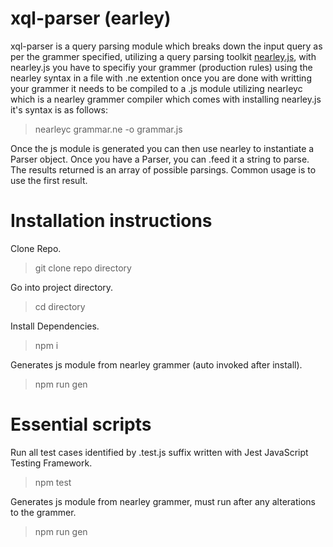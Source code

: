# xql-parser (earley)

xql-parser is a query parsing module which breaks down the input query 
as per the grammer specified, utilizing a query parsing toolkit 
[nearley.js](https://nearley.js.org/), with nearley.js you have to specifiy your grammer (production rules) using the nearley syntax in a file with .ne extention once you are done with writting your grammer it needs to be compiled to a .js module utilizing nearleyc which is a nearley grammer compiler which comes with installing nearley.js it's syntax is as follows:
> nearleyc grammar.ne -o grammar.js

Once the js module is generated you can then use nearley to instantiate a Parser object. 
Once you have a Parser, you can .feed it a string to parse. 
The results returned is an array of possible parsings. 
Common usage is to use the first result.

# Installation instructions

Clone Repo.
> git clone repo directory

Go into project directory.
> cd directory

Install Dependencies.
> npm i

Generates js module from nearley grammer (auto invoked after install).
> npm run gen

# Essential scripts

Run all test cases identified by .test.js suffix written with Jest JavaScript Testing Framework.
> npm test

Generates js module from nearley grammer, must run after any alterations to the grammer.
> npm run gen
